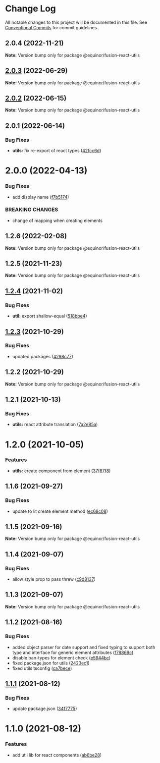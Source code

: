 # Change Log

All notable changes to this project will be documented in this file.
See [Conventional Commits](https://conventionalcommits.org) for commit guidelines.

## 2.0.4 (2022-11-21)

**Note:** Version bump only for package @equinor/fusion-react-utils





## [2.0.3](https://github.com/equinor/fusion-react-components/compare/@equinor/fusion-react-utils@2.0.2...@equinor/fusion-react-utils@2.0.3) (2022-06-29)

**Note:** Version bump only for package @equinor/fusion-react-utils





## [2.0.2](https://github.com/equinor/fusion-react-components/compare/@equinor/fusion-react-utils@2.0.1...@equinor/fusion-react-utils@2.0.2) (2022-06-15)

**Note:** Version bump only for package @equinor/fusion-react-utils





## 2.0.1 (2022-06-14)


### Bug Fixes

* **utils:** fix re-export of react types ([42fcc6d](https://github.com/equinor/fusion-react-components/commit/42fcc6d13393ec5763398b41b6d2a244f41fe787))





# 2.0.0 (2022-04-13)


### Bug Fixes

* add display name ([f7b5174](https://github.com/equinor/fusion-react-components/commit/f7b51740982a3c905c728208f206f8e4ed751107))


### BREAKING CHANGES

* change of mapping when creating elements





## 1.2.6 (2022-02-08)

**Note:** Version bump only for package @equinor/fusion-react-utils





## 1.2.5 (2021-11-23)

**Note:** Version bump only for package @equinor/fusion-react-utils





## [1.2.4](https://github.com/equinor/fusion-react-components/compare/@equinor/fusion-react-utils@1.2.3...@equinor/fusion-react-utils@1.2.4) (2021-11-02)


### Bug Fixes

* **util:** export shallow-equal ([518bbe4](https://github.com/equinor/fusion-react-components/commit/518bbe4617142dec2387da26e4b2cbb0a1ab8768))





## [1.2.3](https://github.com/equinor/fusion-react-components/compare/@equinor/fusion-react-utils@1.2.2...@equinor/fusion-react-utils@1.2.3) (2021-10-29)


### Bug Fixes

* updated packages ([4298c77](https://github.com/equinor/fusion-react-components/commit/4298c778c4c5385398a92d8b71feee3b17ba64c0))





## 1.2.2 (2021-10-29)

**Note:** Version bump only for package @equinor/fusion-react-utils





## 1.2.1 (2021-10-13)


### Bug Fixes

* **utils:** react attribute translation ([7a2e85a](https://github.com/equinor/fusion-react-components/commit/7a2e85a7c256a97b6e728e42187c86819c6b8931))





# 1.2.0 (2021-10-05)


### Features

* **utils:** create component from element ([37f87f8](https://github.com/equinor/fusion-react-components/commit/37f87f88d0c20dc10e644b3e75b5f6b8e3c4ddc1))





## 1.1.6 (2021-09-27)


### Bug Fixes

* update to lit create element method ([ec68c08](https://github.com/equinor/fusion-react-components/commit/ec68c08d5cbcba43a1b8ca064cccc73662f17421))





## 1.1.5 (2021-09-16)

**Note:** Version bump only for package @equinor/fusion-react-utils





## 1.1.4 (2021-09-07)


### Bug Fixes

* allow style prop to pass threw ([c9d8137](https://github.com/equinor/fusion-react-components/commit/c9d8137b0eaedc07e113af6da1f56141d55167bc))





## 1.1.3 (2021-09-07)

**Note:** Version bump only for package @equinor/fusion-react-utils





## 1.1.2 (2021-08-16)


### Bug Fixes

* added object parser for date support and fixed typing to support both type and interface for generic element attributes ([f78869c](https://github.com/equinor/fusion-react-components/commit/f78869c4ea693be7e6e4e7f4c943c773f6552240))
* disable ban-types for element check ([e5944bc](https://github.com/equinor/fusion-react-components/commit/e5944bc43f1164e99a9cea68ba879b5d942f0d63))
* fixed package.json for utils ([2423ec1](https://github.com/equinor/fusion-react-components/commit/2423ec176b8aed75e5bf5fd025a293718963eb59))
* fixed utils tsconfig ([ca7bece](https://github.com/equinor/fusion-react-components/commit/ca7beceb35369d17849885b2598103cec88f2004))





## [1.1.1](https://github.com/equinor/fusion-react-components/compare/@equinor/fusion-react-utils@1.1.0...@equinor/fusion-react-utils@1.1.1) (2021-08-12)


### Bug Fixes

* update package.json ([3417775](https://github.com/equinor/fusion-react-components/commit/3417775a19439d9b111598c2cbc4af6fa8677b9e))





# 1.1.0 (2021-08-12)


### Features

* add util lib for react components ([ab6be28](https://github.com/equinor/fusion-react-components/commit/ab6be280f4080fe39da258c308ba7831baaf226d))
